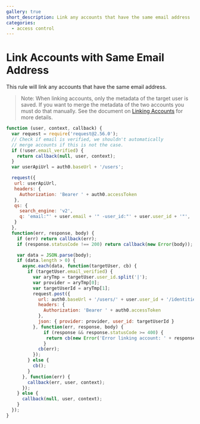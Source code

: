 ```yaml
---
gallery: true
short_description: Link any accounts that have the same email address
categories:
  - access control
---
```


# Link Accounts with Same Email Address
This rule will link any accounts that have the same email address.

> Note: When linking accounts, only the metadata of the target user is saved. If you want to merge the metadata of the two accounts you must do that manually. See the document on [Linking Accounts](https://auth0.com/docs/link-accounts) for more details.

```js
function (user, context, callback) {
  var request = require('request@2.56.0');
  // Check if email is verified, we shouldn't automatically
  // merge accounts if this is not the case.
  if (!user.email_verified) {
    return callback(null, user, context);
  }
  var userApiUrl = auth0.baseUrl + '/users';

  request({
   url: userApiUrl,
   headers: {
     Authorization: 'Bearer ' + auth0.accessToken
   },
   qs: {
     search_engine: 'v2',
     q: 'email:"' + user.email + '" -user_id:"' + user.user_id + '"',
   }
  },
  function(err, response, body) {
    if (err) return callback(err);
    if (response.statusCode !== 200) return callback(new Error(body));

    var data = JSON.parse(body);
    if (data.length > 0) {
      async.each(data, function(targetUser, cb) {
        if (targetUser.email_verified) {
          var aryTmp = targetUser.user_id.split('|');
          var provider = aryTmp[0];
          var targetUserId = aryTmp[1];
          request.post({
            url: auth0.baseUrl + '/users/' + user.user_id + '/identities',
            headers: {
              Authorization: 'Bearer ' + auth0.accessToken
            },
            json: { provider: provider, user_id: targetUserId }
          }, function(err, response, body) {
              if (response && response.statusCode >= 400) {
               return cb(new Error('Error linking account: ' + response.statusMessage));
              }
            cb(err);
          });
        } else {
          cb();
        }
      }, function(err) {
        callback(err, user, context);
      });
    } else {
      callback(null, user, context);
    }
  });
}
```
